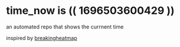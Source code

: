 # time_now is (( 1696503600429 ))

an automated repo that shows the currnent time

inspired by [breakingheatmap](https://github.com/breakingheatmap/breakingheatmap)